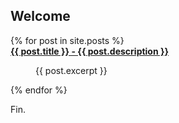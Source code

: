 ## Welcome

<dl>
  {% for post in site.posts %}
  <dt><b><a href="{{ post.url }}">{{ post.title }} - {{ post.description }}</a></b></dt>
  <dd><p>{{ post.excerpt }}</p></dd>
  {% endfor %}
</dl>

Fin.